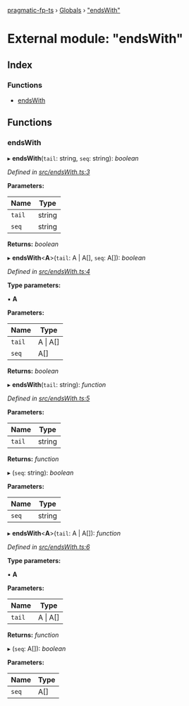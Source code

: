[pragmatic-fp-ts](../README.md) › [Globals](../globals.md) › ["endsWith"](_endswith_.md)

# External module: "endsWith"

## Index

### Functions

* [endsWith](_endswith_.md#endswith)

## Functions

###  endsWith

▸ **endsWith**(`tail`: string, `seq`: string): *boolean*

*Defined in [src/endsWith.ts:3](https://github.com/hermann-p/pragmatic-fp-ts/blob/87551e7/src/endsWith.ts#L3)*

**Parameters:**

Name | Type |
------ | ------ |
`tail` | string |
`seq` | string |

**Returns:** *boolean*

▸ **endsWith**<**A**>(`tail`: A | A[], `seq`: A[]): *boolean*

*Defined in [src/endsWith.ts:4](https://github.com/hermann-p/pragmatic-fp-ts/blob/87551e7/src/endsWith.ts#L4)*

**Type parameters:**

▪ **A**

**Parameters:**

Name | Type |
------ | ------ |
`tail` | A &#124; A[] |
`seq` | A[] |

**Returns:** *boolean*

▸ **endsWith**(`tail`: string): *function*

*Defined in [src/endsWith.ts:5](https://github.com/hermann-p/pragmatic-fp-ts/blob/87551e7/src/endsWith.ts#L5)*

**Parameters:**

Name | Type |
------ | ------ |
`tail` | string |

**Returns:** *function*

▸ (`seq`: string): *boolean*

**Parameters:**

Name | Type |
------ | ------ |
`seq` | string |

▸ **endsWith**<**A**>(`tail`: A | A[]): *function*

*Defined in [src/endsWith.ts:6](https://github.com/hermann-p/pragmatic-fp-ts/blob/87551e7/src/endsWith.ts#L6)*

**Type parameters:**

▪ **A**

**Parameters:**

Name | Type |
------ | ------ |
`tail` | A &#124; A[] |

**Returns:** *function*

▸ (`seq`: A[]): *boolean*

**Parameters:**

Name | Type |
------ | ------ |
`seq` | A[] |
